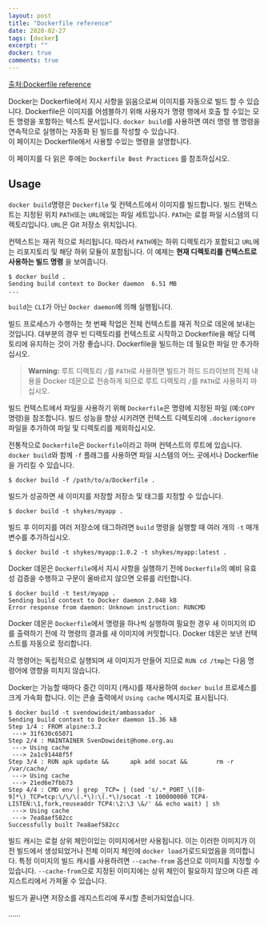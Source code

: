 ```yaml
---
layout: post
title: "Dockerfile reference"
date: 2020-02-27
tags: [docker]
excerpt: ""
docker: true
comments: true
---
```


[출처:Dockerfile reference](https://docs.docker.com/engine/reference/builder/)

Docker는 Dockerfile에서 지시 사항을 읽음으로써 이미지를 자동으로 빌드 할 수 있습니다. 
Dockerfile은 이미지를 어셈블하기 위해 사용자가 명령 행에서 호출 할 수있는 모든 명령을 포함하는 텍스트 문서입니다. 
`docker build`를 사용하면 여러 명령 행 명령을 연속적으로 실행하는 자동화 된 빌드를 작성할 수 있습니다.  
이 페이지는 Dockerfile에서 사용할 수있는 명령을 설명합니다. 

이 페이지를 다 읽은 후에는 `Dockerfile Best Practices` 를 참조하십시오.  

## Usage 
  
`docker build`명령은 `Dockerfile` 및 컨텍스트에서 이미지를 빌드합니다. 
빌드 컨텍스트는 지정된 위치 `PATH`또는 `URL`에있는 파일 세트입니다. 
`PATH`는 로컬 파일 시스템의 디렉토리입니다. `URL`은 Git 저장소 위치입니다.  

컨텍스트는 재귀 적으로 처리됩니다. 따라서 `PATH`에는 하위 디렉토리가 포함되고 
`URL`에는 리포지토리 및 해당 하위 모듈이 포함됩니다. 
이 예제는 **현재 디렉토리를 컨텍스트로 사용하는 빌드 명령** 을 보여줍니다.  

~~~
$ docker build .
Sending build context to Docker daemon  6.51 MB
...
~~~

`build`는 `CLI`가 아닌 `Docker daemon`에 의해 실행됩니다.  

빌드 프로세스가 수행하는 첫 번째 작업은 전체 컨텍스트를 재귀 적으로 데몬에 보내는 것입니다. 
대부분의 경우 빈 디렉토리를 컨텍스트로 시작하고 
Dockerfile을 해당 디렉토리에 유지하는 것이 가장 좋습니다. 
Dockerfile을 빌드하는 데 필요한 파일 만 추가하십시오.  

> **Warning:** 루트 디렉토리 `/`를 `PATH`로 사용하면
> 빌드가 하드 드라이브의 전체 내용을 Docker 데몬으로 전송하게 되므로
> 루트 디렉토리 `/`를 `PATH`로 사용하지 마십시오.   


빌드 컨텍스트에서 파일을 사용하기 위해 `Dockerfile`은 명령에 지정된 파일 (예:`COPY` 명령)을 참조합니다. 
빌드 성능을 향상 시키려면 컨텍스트 디렉토리에 `.dockerignore` 파일을 추가하여 
파일 및 디렉토리를 제외하십시오.   

전통적으로 `Dockerfile`은 `Dockerfile`이라고 하며 컨텍스트의 루트에 있습니다.
`docker build`와 함께 `-f` 플래그를 사용하면 파일 시스템의 어느 곳에서나 Dockerfile을 가리킬 수 있습니다.

~~~
$ docker build -f /path/to/a/Dockerfile .
~~~

빌드가 성공하면 새 이미지를 저장할 저장소 및 태그를 지정할 수 있습니다.  

~~~
$ docker build -t shykes/myapp .
~~~


빌드 후 이미지를 여러 저장소에 태그하려면 `build` 명령을 실행할 때 여러 개의 `-t` 매개 변수를 추가하십시오.  

~~~
$ docker build -t shykes/myapp:1.0.2 -t shykes/myapp:latest .
~~~

Docker 데몬은 `Dockerfile`에서 지시 사항을 실행하기 전에
`Dockerfile`의 예비 유효성 검증을 수행하고 구문이 올바르지 않으면 오류를 리턴합니다.  

~~~
$ docker build -t test/myapp .
Sending build context to Docker daemon 2.048 kB
Error response from daemon: Unknown instruction: RUNCMD
~~~

Docker 데몬은 `Dockerfile`에서 명령을 하나씩 실행하여 필요한 경우
새 이미지의 ID를 출력하기 전에 각 명령의 결과를 새 이미지에 커밋합니다.
Docker 데몬은 보낸 컨텍스트를 자동으로 정리합니다.  

각 명령어는 독립적으로 실행되며 새 이미지가 만들어 지므로 `RUN cd /tmp`는 다음 명령어에 영향을 미치지 않습니다.  

Docker는 가능할 때마다 중간 이미지 (캐시)를 재사용하여 `docker build` 프로세스를 크게 가속화 합니다.
이는 콘솔 출력에서 `Using cache` 메시지로 표시됩니다.  

~~~
$ docker build -t svendowideit/ambassador .
Sending build context to Docker daemon 15.36 kB
Step 1/4 : FROM alpine:3.2
 ---> 31f630c65071
Step 2/4 : MAINTAINER SvenDowideit@home.org.au
 ---> Using cache
 ---> 2a1c91448f5f
Step 3/4 : RUN apk update &&      apk add socat &&        rm -r /var/cache/
 ---> Using cache
 ---> 21ed6e7fbb73
Step 4/4 : CMD env | grep _TCP= | (sed 's/.*_PORT_\([0-9]*\)_TCP=tcp:\/\/\(.*\):\(.*\)/socat -t 100000000 TCP4-LISTEN:\1,fork,reuseaddr TCP4:\2:\3 \&/' && echo wait) | sh
 ---> Using cache
 ---> 7ea8aef582cc
Successfully built 7ea8aef582cc
~~~

빌드 캐시는 로컬 상위 체인이있는 이미지에서만 사용됩니다.
이는 이러한 이미지가 이전 빌드에서 생성되었거나 전체 이미지 체인에 `docker load`가로드되었음을 의미합니다.
특정 이미지의 빌드 캐시를 사용하려면 `--cache-from` 옵션으로 이미지를 지정할 수 있습니다.
`--cache-from`으로 지정된 이미지에는 상위 체인이 필요하지 않으며 다른 레지스트리에서 가져올 수 있습니다.  


빌드가 끝나면 저장소를 레지스트리에 푸시할 준비가되었습니다.  

......














